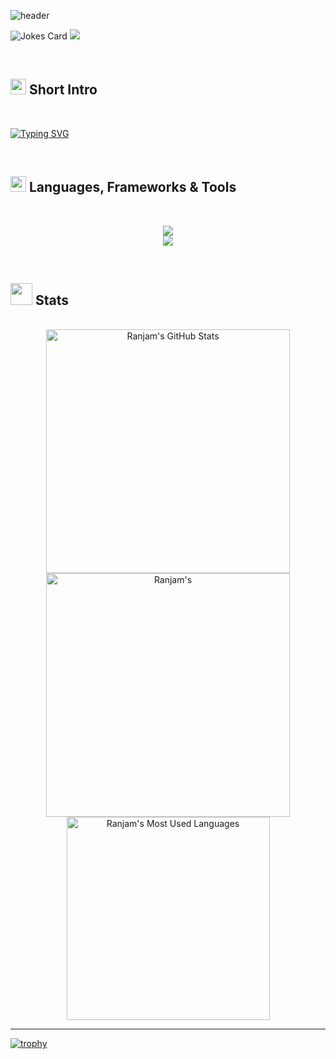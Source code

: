 ![header](https://capsule-render.vercel.app/api?type=waving&height=300&color=gradient&text=Hi%20there!&reversal=false)

![Jokes Card](https://readme-jokes.vercel.app/api) ![](http://github-profile-summary-cards.vercel.app/api/cards/profile-details?username=ryanzam&theme=algolia)

<br>

## <img src="https://media4.giphy.com/media/v1.Y2lkPTc5MGI3NjExcnkya3Q0YW44MmYwZ29qbnhwZDZiNGhjaXdibzQybjBhNHoybm9zbyZlcD12MV9pbnRlcm5hbF9naWZfYnlfaWQmY3Q9cw/asCRsWMrcEdD7cvt2W/giphy.gif" width="25" /> Short Intro

<br>

[![Typing SVG](https://readme-typing-svg.demolab.com?font=Fira+Code&weight=500&size=16&duration=2000&pause=500&color=9F9F9F&multiline=true&width=1000&height=100&lines=%F0%9F%8C%B1+I'm+Ranjam+%F0%9F%91%8B+;%F0%9F%A7%A0+Experienced+Developer+with+a+strong+interest+in+building+scalable%2C+robust+and+efficient+applications.+With+over+5+years+of+experience+in+the+tech+industry%2C+I+thrive+on+solving+complex+problems+and+building+innovative+solutions.+;+%F0%9F%93%AB+How+to+reach+me+-%3E+aly.ranzam%40gmail.com)](https://git.io/typing-svg)

<br>

## <img src="https://media2.giphy.com/media/QssGEmpkyEOhBCb7e1/giphy.gif?cid=ecf05e47a0n3gi1bfqntqmob8g9aid1oyj2wr3ds3mg700bl&amp;rid=giphy.gif" width="25">  Languages, Frameworks & Tools

<br>

<p align="center">
  <img src="https://skillicons.dev/icons?i=html,css,tailwind,js,ts,react,nodejs,vite" /> <br />
  <img src="https://skillicons.dev/icons?i=nextjs,mongodb,postgres,prisma,cs,dotnet,azure,vercel,git,postman" />
</p>
<!---
ryanzam/ryanzam is a ✨ special ✨ repository because its `README.md` (this file) appears on your GitHub profile.
You can click the Preview link to take a look at your changes.
--->
<br>

## <span><img src="https://media.giphy.com/media/iY8CRBdQXODJSCERIr/giphy.gif" width="35" /> <span>Stats</span></span>

<br>

<div align=center>
  <img width=390 src="https://github-readme-stats.vercel.app/api?username=ryanzam&theme=transparent&count_private=true&show_icons=true&rank_icon=github&locale=en" alt="Ranjam's GitHub Stats" />
  <img width=390 src="https://github-readme-streak-stats.herokuapp.com/?user=ryanzam&theme=transparent&count_private=true&border_radius=10&locale=en" alt="Ranjam's" />
  <img width=325 src="https://github-readme-stats.vercel.app/api/top-langs?username=ryanzam&theme=transparent&layout=donut&hide=css&langs_count=8&border_radius=10&show_icons=true&locale=en" alt="Ranjam's Most Used Languages" />
</div>

<hr>

[![trophy](https://github-profile-trophy.vercel.app/?username=ryanzam&theme=monokai&title=MultiLanguage,Repositories,Stars,Experience,PullRequest,Issues,Commits)](https://github.com/ryanzam/github-profile-trophy)

